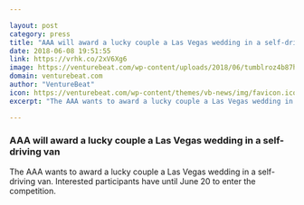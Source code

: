 ```yaml
---

layout: post
category: press
title: "AAA will award a lucky couple a Las Vegas wedding in a self-driving van"
date: 2018-06-08 19:51:55
link: https://vrhk.co/2xV6Xg6
image: https://venturebeat.com/wp-content/uploads/2018/06/tumblroz4b87hqyb1see6tqo11280jpgjpeg.jpeg?fit=1300%2C650&strip=all
domain: venturebeat.com
author: "VentureBeat"
icon: https://venturebeat.com/wp-content/themes/vb-news/img/favicon.ico
excerpt: "The AAA wants to award a lucky couple a Las Vegas wedding in a self-driving van. Interested participants have until June 20 to enter the competition."

---
```


### AAA will award a lucky couple a Las Vegas wedding in a self-driving van

The AAA wants to award a lucky couple a Las Vegas wedding in a self-driving van. Interested participants have until June 20 to enter the competition.